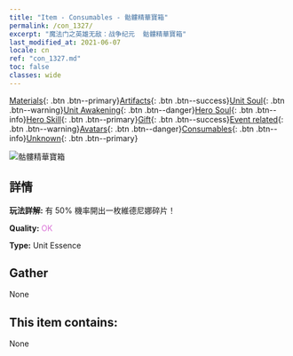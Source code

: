 ```yaml
---
title: "Item - Consumables - 骷髏精華寶箱"
permalink: /con_1327/
excerpt: "魔法门之英雄无敌：战争纪元  骷髏精華寶箱"
last_modified_at: 2021-06-07
locale: cn
ref: "con_1327.md"
toc: false
classes: wide
---
```

 [Materials](/ItemsCN/){: .btn .btn--primary}[Artifacts](/ItemsCN/Artifacts/){: .btn .btn--success}[Unit Soul](/ItemsCN/UnitSoul/){: .btn .btn--warning}[Unit Awakening](/ItemsCN/UnitAwakening/){: .btn .btn--danger}[Hero Soul](/ItemsCN/HeroSoul/){: .btn .btn--info}[Hero Skill](/ItemsCN/HeroSkill/){: .btn .btn--primary}[Gift](/ItemsCN/Gift/){: .btn .btn--success}[Event related](/ItemsCN/Events/){: .btn .btn--warning}[Avatars](/ItemsCN/Avatars/){: .btn .btn--danger}[Consumables](/ItemsCN/Consumables/){: .btn .btn--info}[Unknown](/ItemsCN/Unknown/){: .btn .btn--primary}

 ![骷髏精華寶箱](/images/t/i_906004.png)

## 詳情
 **玩法詳解:** 有 50% 機率開出一枚維德尼娜碎片！

 **Quality:** <span style="color: #DA70D6">OK</span>

 **Type:** Unit Essence

## Gather

  None

## This item contains:

  None

